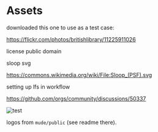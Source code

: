 # Assets

downloaded this one to use as a test case:

https://flickr.com/photos/britishlibrary/11225911026

license public domain

sloop svg

https://commons.wikimedia.org/wiki/File:Sloop_(PSF).svg


setting up lfs in workflow

https://github.com/orgs/community/discussions/50337

![test](https://rlanzafame.github.io/assets/images/sailboat-sloop.svg)

logos from `mude/public` (see readme there).